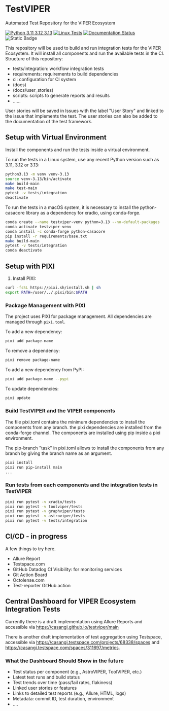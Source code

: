 # TestVIPER
Automated Test Repository for the VIPER Ecosystem

[![Python 3.11 3.12 3.13](https://img.shields.io/badge/python-3.11%20%7C%203.12%20%7C%203.13-blue)](https://www.python.org/downloads/release/python-3130/)
[![Linux Tests](https://github.com/casangi/testviper/actions/workflows/python-tests-allure-report.yml/badge.svg?branch=main)](https://github.com/casangi/testviper/actions/workflows/python-tests-allure-report.yml?query=branch%3Amain)
[![Documentation Status](https://readthedocs.org/projects/testviper/badge/?version=latest)](https://testviper.readthedocs.io)
![Static Badge](https://img.shields.io/badge/work_in-progress-yellow)


This repository will be used to build and run integration tests for the VIPER Ecosystem.
It will install all components and run the available tests in the CI.
Structure of this repository:
- tests/integration: workflow integration tests
- requirements: requirements to build dependencies
- ci: configuration for CI system
- (docs)
- (docs/user_stories)
- scripts: scripts to generate reports and results
- ......

User stories will be saved in Issues with the label "User Story" and linked to the issue that implements
the test. The user stories can also be added to the documentation of the test framework.

## Setup with Virtual Environment
Install the components and run the tests inside a virtual environment. 

To run the tests in a Linux system, use any recent Python version such as 3.11, 3.12 or 3.13:
```bash
python3.13 -m venv venv-3.13
source venv-3.13/bin/activate
make build-main
make test-main
pytest -v tests/integration
deactivate
```

To run the tests in a macOS system, it is necessary to install the python-casacore library as a dependency for xradio, using conda-forge.

```bash
conda create --name testviper-venv python=3.13 --no-default-packages
conda activate testviper-venv
conda install -c conda-forge python-casacore
pip install -r requirements/base.txt
make build-main
pytest -v tests/integration
conda deactivate
```

## Setup with PIXI

1. Install PIXI:
```bash
curl -fsSL https://pixi.sh/install.sh | sh
export PATH=/user/../.pixi/bin:$PATH
```

### Package Management with PIXI

The project uses PIXI for package management. All dependencies are managed through `pixi.toml`.

To add a new dependency:
```bash
pixi add package-name
```

To remove a dependency:
```bash
pixi remove package-name
```

To add a new dependency from PyPI:
```bash
pixi add package-name --pypi
```

To update dependencies:
```bash
pixi update
```

### Build TestVIPER and the VIPER components
The file pixi.toml contains the minimum dependencies to install the
components from any branch. the pixi dependencies are installed from the
conda-forge channel. The components are installed using pip inside a pixi
environment.

The pip-branch "task" in pixi.toml allows to install the components from any branch
by giving the branch name as an argument.
```bash
pixi install
pixi run pip-install main
...
```
### Run tests from each components and the integration tests in TestVIPER
```bash
pixi run pytest -v xradio/tests
pixi run pytest -v toolviper/tests
pixi run pytest -v graphviper/tests
pixi run pytest -v astroviper/tests
pixi run pytest -v tests/integration
```

## CI/CD - in progress
A few things to try here.
- Allure Report
- Testspace.com
- GitHub Datadog CI Visibility: for monitoring services
- Git Action Board
- Octolense.com
- Test-reporter GitHub action

## Central Dashboard for VIPER Ecosystem Integration Tests
Currently there is a draft implementation using Allure Reports and accessible via
https://casangi.github.io/testviper/main

There is another draft implementation of test aggregation using Testspace, accessible via
https://casangi.testspace.com/projects/68338/spaces and https://casangi.testspace.com/spaces/311697/metrics.


### What the Dashboard Should Show in the future
- Test status per component (e.g., AstroVIPER, ToolVIPER, etc.)
- Latest test runs and build status
- Test trends over time (pass/fail rates, flakiness)
- Linked user stories or features
- Links to detailed test reports (e.g., Allure, HTML, logs)
- Metadata: commit ID, test duration, environment
- ....